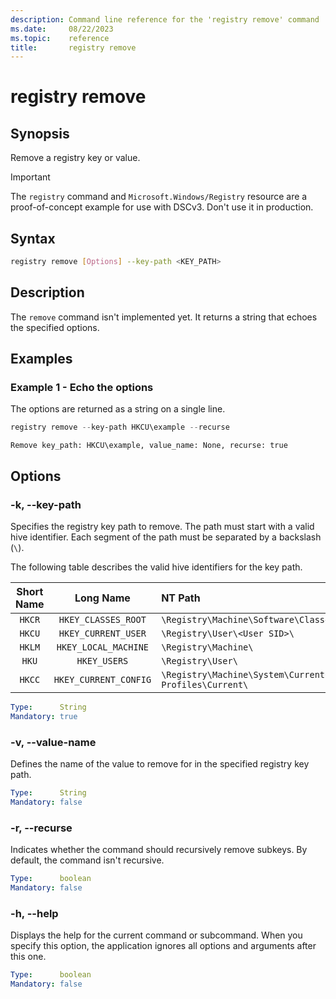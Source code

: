 ```yaml
---
description: Command line reference for the 'registry remove' command
ms.date:     08/22/2023
ms.topic:    reference
title:       registry remove
---
```


# registry remove

## Synopsis

Remove a registry key or value.

> [!IMPORTANT]
> The `registry` command and `Microsoft.Windows/Registry` resource are a proof-of-concept example
> for use with DSCv3. Don't use it in production.

## Syntax

```sh
registry remove [Options] --key-path <KEY_PATH>
```

## Description

The `remove` command isn't implemented yet. It returns a string that echoes the specified options.

## Examples

### Example 1 - Echo the options

The options are returned as a string on a single line.

```powershell
registry remove --key-path HKCU\example --recurse
```

```Output
Remove key_path: HKCU\example, value_name: None, recurse: true
```

## Options

### -k, --key-path

Specifies the registry key path to remove. The path must start with a valid hive identifier. Each
segment of the path must be separated by a backslash (`\`).

The following table describes the valid hive identifiers for the key path.

| Short Name |       Long Name       |                                 NT Path                                 |
| :--------: | :-------------------: | :---------------------------------------------------------------------- |
|   `HKCR`   |  `HKEY_CLASSES_ROOT`  | `\Registry\Machine\Software\Classes\`                                   |
|   `HKCU`   |  `HKEY_CURRENT_USER`  | `\Registry\User\<User SID>\`                                            |
|   `HKLM`   | `HKEY_LOCAL_MACHINE`  | `\Registry\Machine\`                                                    |
|   `HKU`    |     `HKEY_USERS`      | `\Registry\User\`                                                       |
|   `HKCC`   | `HKEY_CURRENT_CONFIG` | `\Registry\Machine\System\CurrentControlSet\Hardware Profiles\Current\` |

```yaml
Type:      String
Mandatory: true
```

### -v, --value-name

Defines the name of the value to remove for in the specified registry key path.

```yaml
Type:      String
Mandatory: false
```

### -r, --recurse

Indicates whether the command should recursively remove subkeys. By default, the command isn't
recursive.

```yaml
Type:      boolean
Mandatory: false
```

### -h, --help

Displays the help for the current command or subcommand. When you specify this option, the
application ignores all options and arguments after this one.

```yaml
Type:      boolean
Mandatory: false
```
